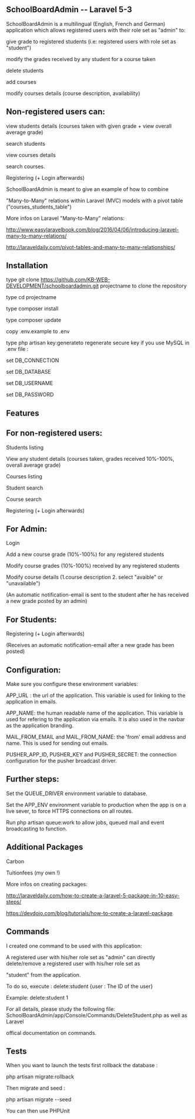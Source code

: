 SchoolBoardAdmin -- Laravel 5-3 
-----------------------------------

SchoolBoardAdmin is a multilingual (English, French and German) application which allows registered users with their role set as "admin" to:

give grade to registered students (i.e: registered users with role set as "student")

modify the grades received by any student for a course taken

delete students 

add courses

modify courses details (course description, availability)

Non-registered users can:
---------------------------

view students details (courses taken with given grade + view overall average grade)

search students 

view courses details

search courses.

Registering (+ Login afterwards)

SchoolBoardAdmin is meant to give an example of how to combine

"Many-to-Many" relations within Laravel (MVC) models with a pivot table ("courses_students_table")

More infos on Laravel "Many-to-Many" relations: 

http://www.easylaravelbook.com/blog/2016/04/06/introducing-laravel-many-to-many-relations/

http://laraveldaily.com/pivot-tables-and-many-to-many-relationships/ 

 
Installation
------------------

type git clone https://github.com/KB-WEB-DEVELOPMENT/schoolboardadmin.git projectname to clone the repository

type cd projectname    

type composer install    

type composer update 

copy .env.example to .env 

type php artisan key:generateto regenerate secure key if you use MySQL in .env file :       

set DB_CONNECTION        

set DB_DATABASE

set DB_USERNAME

set DB_PASSWORD


Features
---------

For non-registered users:
--------------------------

Students listing

View any student details (courses taken, grades received 10%-100%, overall average grade)

Courses listing

Student search

Course search

Registering (+ Login afterwards)

For Admin:
-----------

Login

Add a new course grade (10%-100%) for any registered students

Modify course grades (10%-100%) received by any registered students

Modify course details (1.course description 2. select "avaible" or "unavailable")
 
(An automatic notification-email is sent to the student after he has received a new grade posted by an admin)

For Students:
--------------

Registering (+ Login afterwards)

(Receives an automatic notification-email after a new grade has been posted)

Configuration:
---------------

Make sure you configure these environment variables:

APP_URL : the url of the application. This variable is used for linking to the application in emails.

APP_NAME: the human readable name of the application. This variable is used for refering to the application via emails. It is also used in the navbar as the application branding.

MAIL_FROM_EMAIL and MAIL_FROM_NAME: the 'from' email address and name. This is used for sending out emails.

PUSHER_APP_ID, PUSHER_KEY and PUSHER_SECRET: the connection configuration for the pusher broadcast driver.

Further steps:
---------------

Set the QUEUE_DRIVER environment variable to database.

Set the APP_ENV environment variable to production when the app is on a live sever, to force HTTPS connections on all routes.

Run php artisan queue:work to allow jobs, queued mail and event broadcasting to function.
  
Additional Packages
----------------------

Carbon

Tuitionfees (my own !)

More infos on creating packages:  

http://laraveldaily.com/how-to-create-a-laravel-5-package-in-10-easy-steps/

https://devdojo.com/blog/tutorials/how-to-create-a-laravel-package 


Commands
---------

I created  one command to be used with this application:

A registered user with his/her role set as "admin" can directly delete/remove a registered user with his/her role set as 

"student" from the application.

To do so, execute : delete:student {user : The ID of the user}

Example: delete:student 1

For all details, please study the following file: SchoolBoardAdmin/app/Console/Commands/DeleteStudent.php as well as Laravel 

offical documentation on commands.

Tests
------

When you want to launch the tests first rollback the database :

php artisan migrate:rollback

Then migrate and seed :

php artisan migrate --seed

You can then use PHPUnit

